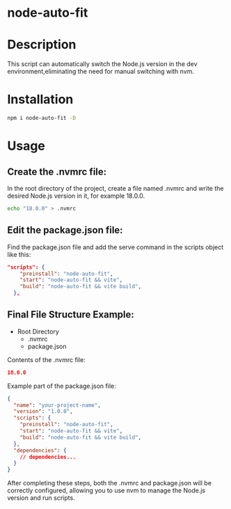 # node-auto-fit

# Description

This script can automatically switch the Node.js version in the dev environment,eliminating the need for manual switching with nvm.

# Installation
```bash
npm i node-auto-fit -D
```

# Usage
## Create the .nvmrc file:
In the root directory of the project, create a file named .nvmrc and write the desired Node.js version in it, for example 18.0.0.

```bash
echo "18.0.0" > .nvmrc
```

## Edit the package.json file:
Find the package.json file and add the serve command in the scripts object like this:
```json
"scripts": {
    "preinstall": "node-auto-fit",
    "start": "node-auto-fit && vite",
    "build": "node-auto-fit && vite build",
  },
```

## Final File Structure Example:
- Root Directory
  - .nvmrc
  - package.json

Contents of the .nvmrc file:
```json
18.0.0
```
Example part of the package.json file:
```json
{
  "name": "your-project-name",
  "version": "1.0.0",
  "scripts": {
    "preinstall": "node-auto-fit",
    "start": "node-auto-fit && vite",
    "build": "node-auto-fit && vite build",
  },
  "dependencies": {
    // dependencies...
  }
}
```
After completing these steps, both the .nvmrc and package.json will be correctly configured, allowing you to use nvm to manage the Node.js version and run scripts.